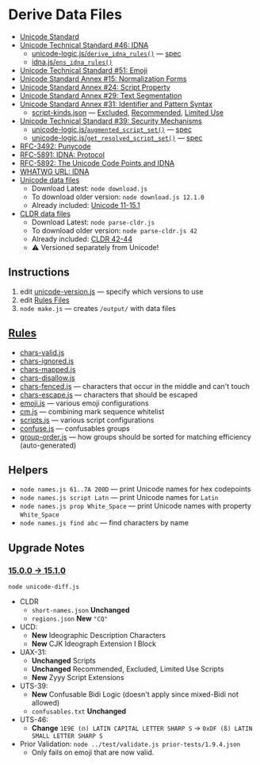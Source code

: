 # Derive Data Files

* [Unicode Standard](https://www.unicode.org/versions/latest/)
* [Unicode Technical Standard #46: IDNA](https://www.unicode.org/reports/tr46/)
	* [unicode-logic.js/`derive_idna_rules()`](./unicode-logic.js#L581) — [spec](https://unicode.org/reports/tr46/#Implementation_Notes)
	* [idna.js/`ens_idna_rules()`](./idna.js)
* [Unicode Technical Standard #51: Emoji](https://www.unicode.org/reports/tr51/)
* [Unicode Standard Annex #15: Normalization Forms](https://unicode.org/reports/tr15/)
* [Unicode Standard Annex #24: Script Property](https://www.unicode.org/reports/tr24/)
* [Unicode Standard Annex #29: Text Segmentation](https://unicode.org/reports/tr29/)
* [Unicode Standard Annex #31: Identifier and Pattern Syntax](https://www.unicode.org/reports/tr31/)
	* [script-kinds.json](./data/15.1.0/scripts-kinds.json) — [Excluded](https://www.unicode.org/reports/tr31/#Table_Candidate_Characters_for_Exclusion_from_Identifiers), [Recommended](https://www.unicode.org/reports/tr31/#Table_Recommended_Scripts), [Limited Use](https://www.unicode.org/reports/tr31/#Table_Limited_Use_Scripts)
* [Unicode Technical Standard #39: Security Mechanisms](https://www.unicode.org/reports/tr39/)
	* [unicode-logic.js/`augmented_script_set()`](./unicode-logic.js#L11) — [spec](https://www.unicode.org/reports/tr39/#def-augmented-script-set)
	* [unicode-logic.js/`get_resolved_script_set()`](./unicode-logic.js#L311) — [spec](https://www.unicode.org/reports/tr39/#def-resolved-script-set)
* [RFC-3492: Punycode](https://datatracker.ietf.org/doc/html/rfc3492)
* [RFC-5891: IDNA: Protocol](https://datatracker.ietf.org/doc/html/rfc5891) 
* [RFC-5892: The Unicode Code Points and IDNA](https://datatracker.ietf.org/doc/html/rfc5892)
* [WHATWG URL: IDNA](https://url.spec.whatwg.org/#idna)
* [Unicode data files](https://www.unicode.org/Public/)
	* Download Latest: `node download.js` 
	* To download older version: `node download.js 12.1.0` 
	* Already included: [Unicode 11-15.1](./data/)
* [CLDR data files](https://github.com/unicode-org/cldr)
	* Download Latest: `node parse-cldr.js`
	* To download older version: `node parse-cldr.js 42` 
	* Already included: [CLDR 42-44](./data/)
	* ⚠️ Versioned separately from Unicode!

## Instructions

1. edit [unicode-version.js](./unicode-version.js) — specify which versions to use
1. edit [Rules Files](./rules/)
1. `node make.js` — creates `/output/` with data files

## [Rules](./rules/)

* [chars-valid.js](./rules/chars-valid.js)
* [chars-ignored.js](./rules/chars-ignored.js)
* [chars-mapped.js](./rules/chars-mapped.js)
* [chars-disallow.js](./rules/chars-disallow.js) 
* [chars-fenced.js](./rules/chars-fenced.js) — characters that occur in the middle and can't touch
* [chars-escape.js](./rules/chars-escape.js) — characters that should be escaped
* [emoji.js](./rules/emoji.js) — various emoji configurations
* [cm.js](./rules/cm.js) — combining mark sequence whitelist
* [scripts.js](./rules/scripts.js) — various script configurations
* [confuse.js](./rules/confuse.js) — confusables groups
* [group-order.js](./rules/group-order.js) — how groups should be sorted for matching efficiency (auto-generated)

## Helpers

* `node names.js 61..7A 200D` — print Unicode names for hex codepoints
* `node names.js script Latn` — print Unicode names for `Latin`
* `node names.js prop White_Space` — print Unicode names with property `White_Space`
* `node names.js find abc` — find characters by name

## Upgrade Notes

### [15.0.0 → 15.1.0](https://www.unicode.org/versions/Unicode15.1.0/#Character_Additions)

 `node unicode-diff.js`
* CLDR
	* `short-names.json` **Unchanged**
	* `regions.json` **New** `"CQ"`
* UCD:
	* **New** Ideographic Description Characters
	* **New** CJK Ideograph Extension I Block
* UAX-31: 
	* **Unchanged** Scripts 
	* **Unchanged** Recommended, Excluded, Limited Use Scripts
	* **New** Zyyy Script Extensions
* UTS-39: 
	* **New** Confusable Bidi Logic (doesn't apply since mixed-Bidi not allowed)
	* `confusables.txt` **Unchanged**
* UTS-46: 
	* **Change** `1E9E (ẞ) LATIN CAPITAL LETTER SHARP S` &rarr; `0xDF (ß) LATIN SMALL LETTER SHARP S`
* Prior Validation: `node ../test/validate.js prior-tests/1.9.4.json`
	* Only fails on emoji that are now valid.
